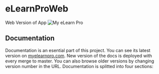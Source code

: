 # eLearnProWeb
Web Version of App
![My eLearn Pro](cover.png)

## Documentation

Documentation is an esential part of this project. You can see its latest version on [myelearnpro.com](https://myelearnpro.com). New version of the docs is deployed with every merge to master. You can also browse older versions by changing version number in the URL. Documentation is splitted into four sections:
